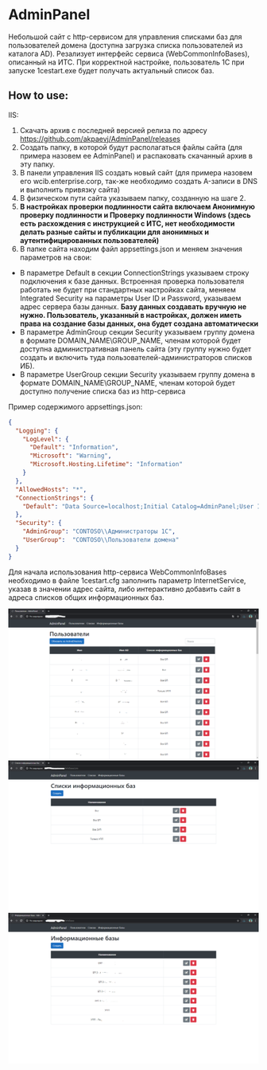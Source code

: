 # AdminPanel

Небольшой сайт с http-сервисом для управления списками баз для пользователей домена (доступна загрузка списка пользователей из каталога AD). Резализует интерфейс сервиса (WebCommonInfoBases), описанный на ИТС. При корректной настройке, пользователь 1С при запуске 1cestart.exe будет получать актуальный список баз.

<h2>How to use:</h2>

IIS:
1. Скачать архив с последней версией релиза по адресу https://github.com/akpaevj/AdminPanel/releases
2. Создать папку, в которой будут располагаться файлы сайта (для примера назовем ее AdminPanel) и распаковать скачанный архив в эту папку.
3. В панели управления IIS создать новый сайт (для примера назовем его wcib.enterprise.corp, так-же необходимо создать A-записи в DNS и выполнить привязку сайта)
4. В физическом пути сайта указываем папку, созданную на шаге 2.
5. <b>В настройках проверки подлинности сайта включаем Анонимную проверку подлинности и Проверку подлинности Windows (здесь есть расхождения с инструкцией с ИТС, нет необходимости делать разные сайты и публикации для анонимных и аутентифицированных пользователей)</b>
6. В папке сайта находим файл appsettings.json и меняем значения параметров на свои:
  - В параметре Default в секции ConnectionStrings указываем строку подключения к базе данных. Встроенная проверка пользователя работать не будет при стандартных настройках сайта, меняем Integrated Security на параметры User ID и Password, указываем адрес сервера базы данных. <b>Базу данных создавать вручную не нужно. Пользователь, указанный в настройках, должен иметь права на создание базы данных, она будет создана автоматически</b>
  - В параметре AdminGroup секции Security указываем группу домена в формате DOMAIN_NAME\\GROUP_NAME, членам которой будет доступна административная панель сайта (эту группу нужно будет создать и включить туда пользователей-администраторов списков ИБ).
  - В параметре UserGroup секции Security указываем группу домена в формате DOMAIN_NAME\\GROUP_NAME, членам которой будет доступно получение списка баз из http-сервиса

Пример содержимого appsettings.json:

``` json
{
  "Logging": {
    "LogLevel": {
      "Default": "Information",
      "Microsoft": "Warning",
      "Microsoft.Hosting.Lifetime": "Information"
    }
  },
  "AllowedHosts": "*",
  "ConnectionStrings": {
    "Default": "Data Source=localhost;Initial Catalog=AdminPanel;User ID=username;Password=12345;"
  },
  "Security": {
    "AdminGroup": "CONTOSO\\Администраторы 1С",
    "UserGroup":  "CONTOSO\\Пользователи домена"
  }
}
```

Для начала использования http-сервиса WebCommonInfoBases необходимо в файле 1cestart.cfg заполнить параметр InternetService, указав в значении адрес сайта, либо интерактивно добавить сайт в адреса списков общих информационных баз.

![Alt text](/Users.png)
![Alt text](/InfoBasesLists.png)
![Alt text](/InfoBases.png)
